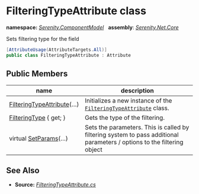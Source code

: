 # FilteringTypeAttribute class
**namespace:** *[Serenity.ComponentModel](../README.md#serenity.componentmodel-namespace)*   **assembly**: *[Serenity.Net.Core](../README.md)*

Sets filtering type for the field

```csharp
[AttributeUsage(AttributeTargets.All)]
public class FilteringTypeAttribute : Attribute
```

## Public Members

| name | description |
| --- | --- |
| [FilteringTypeAttribute](FilteringTypeAttribute/FilteringTypeAttribute.md)(…) | Initializes a new instance of the [`FilteringTypeAttribute`](FilteringTypeAttribute.md) class. |
| [FilteringType](FilteringTypeAttribute/FilteringType.md) { get; } | Gets the type of the filtering. |
| virtual [SetParams](FilteringTypeAttribute/SetParams.md)(…) | Sets the parameters. This is called by filtering system to pass additional parameters / options to the filtering object |

## See Also

* **Source:** *[FilteringTypeAttribute.cs](https://github.com/serenity-is/Serenity/blob/master/src/Serenity.Net.Core/ComponentModel/Columns/Filtering/FilteringTypeAttribute.cs)*